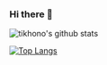 ### Hi there 👋

![tikhono's github stats](https://github-readme-stats.vercel.app/api?username=tikhono&hide=stars&count_private=true&show_icons=true&theme=dark)

[![Top Langs](https://github-readme-stats.vercel.app/api/top-langs/?username=tikhono&hide=javascript,html)](https://github.com/anuraghazra/github-readme-stats)

<!--
**tikhono/tikhono** is a ✨ _special_ ✨ repository because its `README.md` (this file) appears on your GitHub profile.

Here are some ideas to get you started:

- 🔭 I’m currently working on ...
- 🌱 I’m currently learning ...
- 👯 I’m looking to collaborate on ...
- 🤔 I’m looking for help with ...
- 💬 Ask me about ...
- 📫 How to reach me: ...
- 😄 Pronouns: ...
- ⚡ Fun fact: ...
-->
